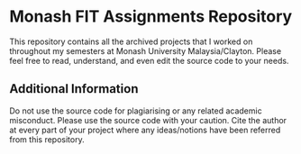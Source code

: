 # Monash FIT Assignments Repository
This repository contains all the archived projects that I worked on throughout my semesters at Monash University Malaysia/Clayton. Please feel free to read, understand, and even edit the source code to your needs.

## Additional Information
Do not use the source code for plagiarising or any related academic misconduct. Please use the source code with your caution. Cite the author at every part of your project where any ideas/notions have been referred from this repository.
